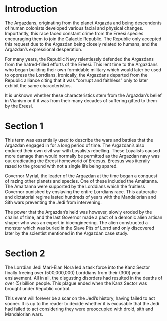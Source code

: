 # Introduction

The Argazdans, originating from the planet Argazda and being descendents of human colonists developed various facial and physical changes.
Importantly, this race faced constant crime from the Ereesi species encouraging them to join the Galactic Republic.
The Republic only accepted this request due to the Argazdan being closely related to humans, and the Argazdan’s expressional desperation.

For many years, the Republic Navy relentlessly defended the Argazdans from the hatred-filled efforts of the Ereesi.
This lent time to the Argazdans who began building their own formidable military which would later be used to oppress the Lorrdians.
Ironically, the Argazdans departed from the Republic alliance citing that it was “corrupt and faithless” only to later exhibit the same characteristics.

It is unknown whether these characteristics stem from the Argazdan’s belief in Vianism or if it was from their many decades of suffering gifted to them by the Ereesi.

# Section 1

This term was essentially used to describe the wars and battles that the Argazdan engaged in for a long period of time.
The Argazdan’s also endured their own civil war with Loyalists rebelling.
These Loyalists caused more damage than would normally be permitted as the Argazdan navy was out eradicating the Ereesi homeworld of Ereesus.
Ereesus was literally razed to the ground with not a single life being spared.

Governor Myrial, the leader of the Argazdan at the time began a conquest of razing other planets and species.
One of these included the Amaltanna.
The Amaltanna were supported by the Lorddians which the fruitless Governor punished by enslaving the entire Lorrdians race.
This autocratic and dictatorial regime lasted hundreds of years with the Mandalorian and Sith wars preventing the Jedi from intervening.

The power that the Argazdan’s held was however, slowly eroded by the chains of time, and the last Governor made a pact of a demonic alien artisan shaper who was an expert in bioengineering.
The alien constructed a monster which was buried in the Slave Pits of Lorrd and only discovered later by the scientist mentioned in the Argazdan case study.

# Section 2

The Lorrdian Jedi Mari-Elan Nora led a task force into the Kanz Sector finally freeing over (500,000,000) Lorddians from their (300) year enslavement.
All in all, the disgusting disorders had resulted in the deaths of over (5) billion people.
This plague ended when the Kanz Sector was brought under Republic control.

This event will forever be a scar on the Jedi’s history, having failed to act sooner.
It is up to the reader to decide whether it is excusable that the Jedi had failed to act considering they were preoccupied with droid, sith and Mandalorian wars.
